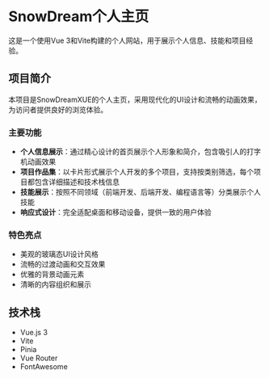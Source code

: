 # SnowDream个人主页

这是一个使用Vue 3和Vite构建的个人网站，用于展示个人信息、技能和项目经验。

## 项目简介

本项目是SnowDreamXUE的个人主页，采用现代化的UI设计和流畅的动画效果，为访问者提供良好的浏览体验。

### 主要功能

- **个人信息展示**：通过精心设计的首页展示个人形象和简介，包含吸引人的打字机动画效果
- **项目作品集**：以卡片形式展示个人开发的多个项目，支持按类别筛选，每个项目都包含详细描述和技术栈信息
- **技能展示**：按照不同领域（前端开发、后端开发、编程语言等）分类展示个人技能
- **响应式设计**：完全适配桌面和移动设备，提供一致的用户体验

### 特色亮点

- 美观的玻璃态UI设计风格
- 流畅的过渡动画和交互效果
- 优雅的背景动画元素
- 清晰的内容组织和展示

## 技术栈

- Vue.js 3
- Vite
- Pinia
- Vue Router
- FontAwesome
